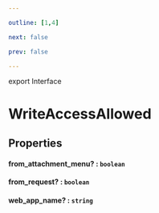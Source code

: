 ```yaml
---

outline: [1,4]

next: false

prev: false

---
```


export Interface
# WriteAccessAllowed

## Properties

#### from_attachment_menu? : `boolean`

#### from_request? : `boolean`

#### web_app_name? : `string`

